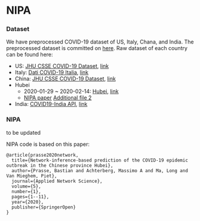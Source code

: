 # NIPA

### Dataset

We have preprocessed COVID-19 dataset of US, Italy, Chana, and India. The preprocessed dataset is committed on [here](dataset/). Raw dataset of each country can be found here: 

- US: [JHU CSSE COVID-19 Dataset](https://github.com/CSSEGISandData/COVID-19/tree/master/csse_covid_19_data), [link](https://raw.githubusercontent.com/CSSEGISandData/COVID-19/master/csse_covid_19_data/csse_covid_19_daily_reports_us/)
- Italy: [Dati COVID-19 Italia](https://github.com/pcm-dpc/COVID-19), [link](https://raw.githubusercontent.com/pcm-dpc/COVID-19/master/dati-regioni/dpc-covid19-ita-regioni.csv)
- China: [JHU CSSE COVID-19 Dataset](https://github.com/CSSEGISandData/COVID-19/tree/master/csse_covid_19_data), [link](https://raw.githubusercontent.com/CSSEGISandData/COVID-19/master/csse_covid_19_data/csse_covid_19_daily_reports/)
- Hubei
  - 2020-01-29 ~ 2020-02-14: [Hubei](http://www.hubei.gov.cn), [link](http://en.hubei.gov.cn/special/coronavirus_2019/update_2019ncov/)
  - [NIPA paper](https://appliednetsci.springeropen.com/articles/10.1007/s41109-020-00274-2#Sec11) [Additional file 2](https://static-content.springer.com/esm/art%3A10.1007%2Fs41109-020-00274-2/MediaObjects/41109_2020_274_MOESM2_ESM.xlsx)
- India: [COVID19-India API](https://github.com/covid19india/api), [link](https://api.covid19india.org/csv/latest/states.csv)



### NIPA

to be updated



NIPA code is based on this paper:

```
@article{prasse2020network,
  title={Network-inference-based prediction of the COVID-19 epidemic outbreak in the Chinese province Hubei},
  author={Prasse, Bastian and Achterberg, Massimo A and Ma, Long and Van Mieghem, Piet},
  journal={Applied Network Science},
  volume={5},
  number={1},
  pages={1--11},
  year={2020},
  publisher={SpringerOpen}
}
```

